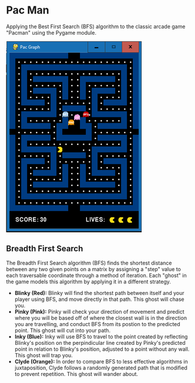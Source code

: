 # Pac Man
Applying the Best First Search (BFS) algorithm to the classic arcade game "Pacman" using the Pygame module.

![Display](display-img.PNG)

## Breadth First Search
The Breadth First Search algorithm (BFS) finds the shortest distance between any two given points on a matrix by assigning a "step" value to each traversable coordinate through a method of iteration. Each "ghost" in the game models this algorithm by applying it in a different strategy.
* **Blinky (Red):** Blinky will find the shortest path between itself and your player using BFS, and move directly in that path. This ghost will chase you.
* **Pinky (Pink):** Pinky will check your direction of movement and predict where you will be based off of where the closest wall is in the direction you are travelling, and conduct BFS from its postion to the predicted point. This ghost will cut into your path.
* **Inky (Blue):** Inky will use BFS to travel to the point created by reflecting Blinky's position on the perpindicular line created by Pinky's predicted point in relation to Blinky's position, adjusted to a point without any wall. This ghost will trap you.
* **Clyde (Orange):** In order to compare BFS to less effective algorithms in juxtaposition, Clyde follows a randomly generated path that is modified to prevent repetition. This ghost will wander about.
